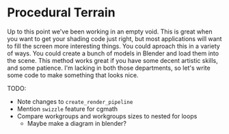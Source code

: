 # Procedural Terrain

Up to this point we've been working in an empty void. This is great when you want to get your shading code just right, but most applications will want to fill the screen more interesting things. You could aproach this in a variety of ways. You could create a bunch of models in Blender and load them into the scene. This method works great if you have some decent artistic skills, and some patience. I'm lacking in both those departments, so let's write some code to make something that looks nice.

TODO: 
- Note changes to `create_render_pipeline`
- Mention `swizzle` feature for cgmath
- Compare workgroups and workgroups sizes to nested for loops
    - Maybe make a diagram in blender?